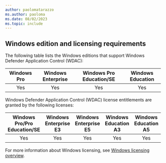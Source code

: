 ```yaml
---
author: paolomatarazzo
ms.author: paoloma
ms.date: 08/02/2023
ms.topic: include
---
```


## Windows edition and licensing requirements

The following table lists the Windows editions that support Windows Defender Application Control (WDAC):

|Windows Pro|Windows Enterprise|Windows Pro Education/SE|Windows Education|
|:---:|:---:|:---:|:---:|
|Yes|Yes|Yes|Yes|

Windows Defender Application Control (WDAC) license entitlements are granted by the following licenses:

|Windows Pro/Pro Education/SE|Windows Enterprise E3|Windows Enterprise E5|Windows Education A3|Windows Education A5|
|:---:|:---:|:---:|:---:|:---:|
|Yes|Yes|Yes|Yes|Yes|

For more information about Windows licensing, see [Windows licensing overview](/windows/whats-new/windows-licensing).

